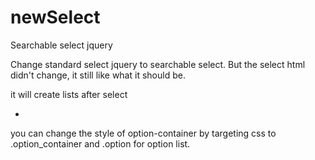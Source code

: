 newSelect
=========

Searchable select jquery


Change standard select jquery to searchable select. But the select html didn't change, it still like what it should be.

it will create lists after select
<ul class="option_container">
    <li class="option"></li>
</ul>

you can change the style of option-container by targeting css to .option_container and .option for option list.
